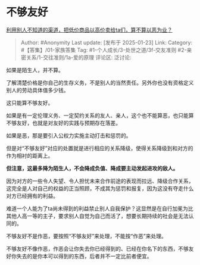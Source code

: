 # 不够友好
[利用别人不知道的渠道，把低价商品以高价卖给ta们，算不算以恶为业？](https://www.zhihu.com/question/10369455443/answer/85550193610)

> Author: #Anonymity
> Last update: [发布于 2025-01-23]
> Link:
> Category: #【答集】/01-家族答集
> Tag: #1-个人成长/3-处世之道/3f-交友准则 #2-亲密关系/1-交往准则/1a-爱的原理
> 评论区:
> 泛讨论:

如果是陌生人，并不算。

了解清楚价格是你自己的生存义务，不是别人的当然责任。另外你也没有资格定义别人的劳动具体值多少钱。

这只能算不够友好。

如果是有一定伦理义务、一定契约关系的友人、亲人，这个也不能算恶，也只能算不够友好，也就是对友好的实践与预期存在落差。

如果是恶，那是要引入公权力实施主动打击和惩罚的。

但是对“不够友好”对应的处置就是进行相应的关系降级，使得关系降级到和对方的作为相衬的距离上。

**但注意，这最多降为陌生人，不会降成负值、降成要主动发起进攻的敌人。**

因为对方的一些令人失望、令人担忧未来合作前途的表现而拉远、降级合作关系，这完全是人对自己的权益的正当照顾，不成其为惩罚和报复，因为这没有夺走什么对方已经拥有的利益。

难道一个人能为了ta尚未得到的利益禁止别人自我保护？这显然是在自行加冕为比其他人高一等的主子，要求别人自觉为自己而活了，想要长期持续的社会是无法认同的。

不够友好不是作恶，要按照“不够友好”来处理，不能按“作恶”来处理。

不够友好不像作恶，作恶会让你失去你已经得到的、已经在你名下的东西，不够友好你失去的是你本可以得到的东西，后者并不一定比前者便宜。
